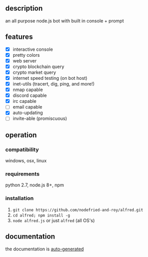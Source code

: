 ## description
an all purpose node.js bot with built in console + prompt

## features
- [x] interactive console
- [x] pretty colors
- [x] web server
- [x] crypto blockchain query
- [x] crypto market query
- [x] internet speed testing (on bot host)
- [x] inet-utils (tracert, dig, ping, and more!)
- [x] nmap capable
- [x] discord capable
- [x] irc capable
- [ ] email capable
- [x] auto-updating
- [ ] invite-able (promiscuous)

## operation
### compatibility
windows, osx, linux
### requirements
python 2.7, node.js 8+, npm
### installation
1) `git clone https://github.com/nodefried-and-roy/alfred.git`
2) `cd alfred; npm install -g`
3) `node alfred.js` or just `alfred` (all OS's)

## documentation
the documentation is [auto-generated](../master/DOCS.md)

